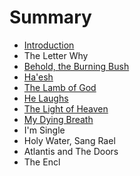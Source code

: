 # Summary

* [Introduction](README.md)
* The Letter Why
* [Behold, the Burning Bush](behold,_the_burning_bush.md)
* [Ha'esh](chapter1.md)
* [The Lamb of God](the_lamb_of_god.md)
* [He Laughs](hamd.md/he_laughs.md)
* [The Light of Heaven](the_light_of_heaven.md)
* [My Dying Breath](my_dying_breath.md)
* I'm Single
* Holy Water, Sang Rael
* Atlantis and The Doors
* The Encl

